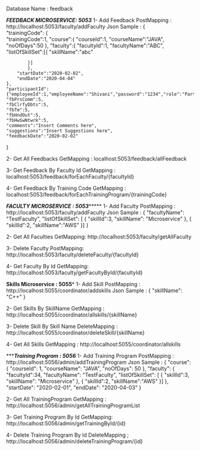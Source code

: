 Database Name : feedback

***********FEEDBACK MICROSERVICE: 5053***********
1- Add Feedback
    PostMapping : http://localhost:5053/faculty/addFaculty
    Json Sample :
    {	
	"trainingCode":
	{	
		"trainingCode":1,
		"course":{
			"courseId":1,
			"courseName":"JAVA",
			"noOfDays":50
			},
		"faculty":{
			"facultyId":1,
			"facultyName":"ABC",
			"listOfSkillSet":[{
				"skillName":"abc"
				
			}]
			},
		"startDate":"2020-02-02",
		"endDate":"2020-04-04"
	},
	"participantId":{"employeeId":1,"employeeName":"Shivani","password":"1234","role":"Participant"},
	"fbPrsComm":5,
	"fbClrfyDbts":5,
	"fbTm":5,
	"fbHndOut":5,
	"fbHwSwNtwrk":5,
	"comments":"Insert Comments here",
	"suggestions":"Insert Suggestions here",
	"feedbackDate":"2020-02-02"
}

2- Get All Feedbacks
    GetMapping : localhost:5053/feedback/allFeedback

3- Get Feedback By Faculty Id
    GetMapping : localhost:5053/feedback/forEachFaculty/{facultyId}

4- Get Feedback By Training Code
    GetMapping : localhost:5053/feedback/forEachTrainingProgram/{trainingCode}


*********FACULTY MICROSERVICE : 5053**************
1- Add Faculty
    PostMapping : http://localhost:5053/faculty/addFaculty
    Json Sample :
     {
        "facultyName": "TestFaculty",
        "listOfSkillSet": [
        	 {
        	 "skillId":3,
        	"skillName": "Microservice"
    		},
    		{
    		"skillId":2,
    		"skillName":"AWS"
    		}]
    }

2- Get All Faculties
    GetMapping: http://localhost:5053/faculty/getAllFaculty

3- Delete Faculty
    PostMapping: http://localhost:5053/faculty/deleteFaculty/{facultyId}

4- Get Faculty By Id
    GetMapping: http://localhost:5053/faculty/getFacultyById/{facultyId}

************Skills Microservice : 5055*************
1- Add Skill
    PostMapping : http://localhost:5055/coordinator/addskills
    Json Sample :
    {
        "skillName": "C++"
    }

2- Get Skills By SkillName
    GetMapping : http://localhost:5055/coordinator/allskills/{skillName}

3- Delete Skill By Skill Name
    DeleteMapping : http://localhost:5055/coordinator/deleteSkill/{skillName}

4- Get All Skills
    GetMapping : http://localhost:5055/coordinator/allskills


**************Training Program : 5056***********
1- Add Training Program
    PostMapping : http://localhost:5056/admin/addTrainingProgram
    Json Sample : 
    {
        "course": {
            "courseId": 1,
            "courseName": "JAVA",
            "noOfDays": 50
        },
        "faculty": {
    	"facultyId":34,
        "facultyName": "TestFaculty",
        "listOfSkillSet": [
        	 {
        	 "skillId":3,
        	"skillName": "Microservice"
    		},
    		{
    		"skillId":2,
    		"skillName":"AWS"
    		}]
    },
        "startDate": "2020-02-01",
        "endDate": "2020-04-03"
}

2- Get All TrainingProgram
    GetMapping : http://localhost:5056/admin/getAllTrainingProgramList

3- Get Training Program By Id 
    GetMapping: http://localhost:5056/admin/getTrainingById/{id}

4- Delete Training Program By Id
    DeleteMapping ; http://localhost:5056/admin/deleteTrainingProgram/{id}